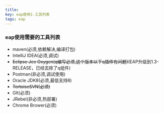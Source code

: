 ```yaml
---
title: 
key: eap使用1-工具列表
tags: eap
---
```


### eap使用需要的工具列表

* maven(必须,依赖解决,编译打包)
* IntelliJ IDEA(必须,调试)
* ~~Eclipse Jee Oxygen(q编写必须,这个版本以下q插件有问题)~~(EAP升级到1.3-RELEASE，已经去除了q组件)
* Postman(非必须,调试使用)
* Oracle JDK8(必须,最低支持8)
* ~~TortoiseSVN(必须)~~
* GIt(必须)
* JRebel(非必须,热部署)
* Chrome Brower(必须)
